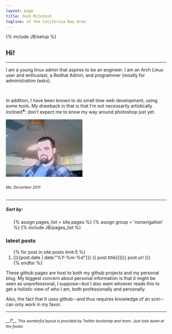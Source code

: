 ```yaml
---
layout: page
title: Josh McIntosh
tagline: of the California Bay Area
---
```

{% include JB/setup %}

## Hi!
----

<div class='content'>
<div class='row-fluid' >
<div class='span4'>
<p>I am a young linux admin that aspires to be an engineer.
I am an Arch Linux user and enthusiast, a Redhat Admin, and programmer (mostly for
administration tasks).</p>
<br>
<p>In addition, I have been known to do small time web development, using some tools.
My drawback in that is that I'm not necessarily artistically inclined<big><strong>*</strong></big>: don't expect me to know my way around photoshop just yet.</p>

</div>

<div class='span4 pull-right'>
<div class="lightbox fade" id="lightbox-me" style="display: none;">
<div class='lightbox-content'>
	<img  src='assets/images/me.jpg' class='img-polaroid'/>
</div>
</div>
<a data-toggle="lightbox" href="#lightbox-me">
<img  src='assets/images/me_thumb.jpg' class='img-polaroid'/>
</a>
<h6><small>Me, December 2011</small></h6>
</div>
</div>
<hr>
<div class='row-fluid'>
<div class='span1'>
<h5>Sort by:</h5>
<ul>
	{% assign pages_list = site.pages %}
	{% assign group = 'nonavigation' %}
	{% include JB/pages_list %}
</ul>
</div>
<div class='span5'>
<h3> latest posts</h3>
<ol>
	{% for post in site.posts limit:5 %}
		<li markdown=''>[({{post.date | date:"%Y-%m-%d"}}) {{ post.title}}]({{ post.url }})</li>
	{% endfor %}
</ol>
</div>
<div class='span4'>
<p>These github pages are host to both my github projects and my personal blog. My biggest concern about personal 
information is that it might be seen as unprofessional, I suppose—but I also want whoever reads this to 
get a holistic view of who I am, both professionally and personally.</p>

<p>Also, the fact that It uses github--and thus requires knowledge of an scm--can only work in my favor.</p>
</div>

</div>

<hr>
<h6><small> <big>__\*__</big> This wonderful layout is provided by Twitter bootstrap and more. Just look down at the footer.</small></h6>
</div>
